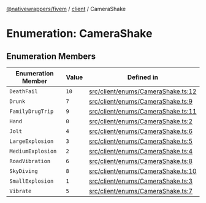 [@nativewrappers/fivem](../../README.md) / [client](../README.md) / CameraShake

# Enumeration: CameraShake

## Enumeration Members

| Enumeration Member | Value | Defined in |
| ------ | ------ | ------ |
| `DeathFail` | `10` | [src/client/enums/CameraShake.ts:12](https://github.com/nativewrappers/fivem/blob/76a4f0a0bbabe839eed05afc2b892d754096c3d3/src/client/enums/CameraShake.ts#L12) |
| `Drunk` | `7` | [src/client/enums/CameraShake.ts:9](https://github.com/nativewrappers/fivem/blob/76a4f0a0bbabe839eed05afc2b892d754096c3d3/src/client/enums/CameraShake.ts#L9) |
| `FamilyDrugTrip` | `9` | [src/client/enums/CameraShake.ts:11](https://github.com/nativewrappers/fivem/blob/76a4f0a0bbabe839eed05afc2b892d754096c3d3/src/client/enums/CameraShake.ts#L11) |
| `Hand` | `0` | [src/client/enums/CameraShake.ts:2](https://github.com/nativewrappers/fivem/blob/76a4f0a0bbabe839eed05afc2b892d754096c3d3/src/client/enums/CameraShake.ts#L2) |
| `Jolt` | `4` | [src/client/enums/CameraShake.ts:6](https://github.com/nativewrappers/fivem/blob/76a4f0a0bbabe839eed05afc2b892d754096c3d3/src/client/enums/CameraShake.ts#L6) |
| `LargeExplosion` | `3` | [src/client/enums/CameraShake.ts:5](https://github.com/nativewrappers/fivem/blob/76a4f0a0bbabe839eed05afc2b892d754096c3d3/src/client/enums/CameraShake.ts#L5) |
| `MediumExplosion` | `2` | [src/client/enums/CameraShake.ts:4](https://github.com/nativewrappers/fivem/blob/76a4f0a0bbabe839eed05afc2b892d754096c3d3/src/client/enums/CameraShake.ts#L4) |
| `RoadVibration` | `6` | [src/client/enums/CameraShake.ts:8](https://github.com/nativewrappers/fivem/blob/76a4f0a0bbabe839eed05afc2b892d754096c3d3/src/client/enums/CameraShake.ts#L8) |
| `SkyDiving` | `8` | [src/client/enums/CameraShake.ts:10](https://github.com/nativewrappers/fivem/blob/76a4f0a0bbabe839eed05afc2b892d754096c3d3/src/client/enums/CameraShake.ts#L10) |
| `SmallExplosion` | `1` | [src/client/enums/CameraShake.ts:3](https://github.com/nativewrappers/fivem/blob/76a4f0a0bbabe839eed05afc2b892d754096c3d3/src/client/enums/CameraShake.ts#L3) |
| `Vibrate` | `5` | [src/client/enums/CameraShake.ts:7](https://github.com/nativewrappers/fivem/blob/76a4f0a0bbabe839eed05afc2b892d754096c3d3/src/client/enums/CameraShake.ts#L7) |
